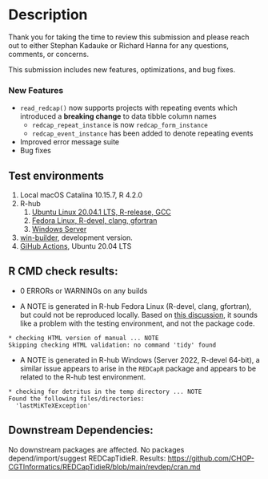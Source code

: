 # Description

Thank you for taking the time to review this submission and please reach out to either Stephan Kadauke or Richard Hanna for any questions, comments, or concerns.

This submission includes new features, optimizations, and bug fixes.

### New Features

* `read_redcap()` now supports projects with repeating events which introduced a **breaking change** to data tibble column names
  * `redcap_repeat_instance` is now `redcap_form_instance`
  * `redcap_event_instance` has been added to denote repeating events
* Improved error message suite
* Bug fixes

## Test environments

1. Local macOS Catalina 10.15.7, R 4.2.0
2. R-hub
    1. [Ubuntu Linux 20.04.1 LTS, R-release, GCC](https://builder.r-hub.io/status/REDCapTidieR_0.2.0.9007.tar.gz-255c83ab7c984ea1ac3a15d94df5a18d)
    2. [Fedora Linux, R-devel, clang, gfortran](https://builder.r-hub.io/status/REDCapTidieR_0.2.0.9007.tar.gz-f0bdca096aaf486a9dc2bbec144939cf)
    3. [Windows Server](https://builder.r-hub.io/status/REDCapTidieR_0.2.0.9007.tar.gz-5a2dbb2e642d4af59fb4271c4dc657e8)
3.  [win-builder](https://win-builder.r-project.org/fekdXtl4cd7K/), development version.
4.  [GiHub Actions](https://github.com/CHOP-CGTInformatics/REDCapTidieR/actions), Ubuntu 20.04 LTS

## R CMD check results:

- 0 ERRORs or WARNINGs on any builds

- A NOTE is generated in R-hub Fedora Linux (R-devel, clang, gfortran), but could not be reproduced locally. Based on [this discussion](https://groups.google.com/g/r-sig-mac/c/7u_ivEj4zhM?pli=1), it sounds like a problem with the testing environment, and not the package code.

```
* checking HTML version of manual ... NOTE
Skipping checking HTML validation: no command 'tidy' found
```

- A NOTE is generated in R-hub Windows (Server 2022, R-devel 64-bit), a similar issue appears to arise in the `REDCapR` package and appears to be related to the R-hub test environment.

```
* checking for detritus in the temp directory ... NOTE
Found the following files/directories:
  'lastMiKTeXException'
```

## Downstream Dependencies:

No downstream packages are affected. No packages depend/import/suggest REDCapTidieR. Results: <https://github.com/CHOP-CGTInformatics/REDCapTidieR/blob/main/revdep/cran.md>
